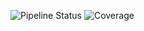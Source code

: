 ![Pipeline Status](https://github.com/TanvirUd/api/actions/workflows/ci.yml/badge.svg) 
![Coverage](https://raw.githubusercontent.com/TanvirUd/api/master/coverage_badge.svg?sanitize=true)

